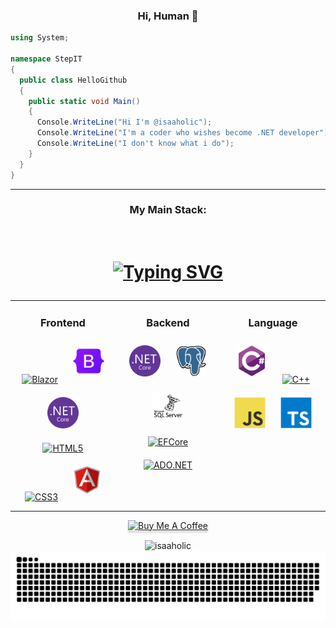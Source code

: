 <h3 align="center">Hi, Human 👋</h3>

```csharp
using System;

namespace StepIT
{
  public class HelloGithub
  {
    public static void Main()
    {
      Console.WriteLine("Hi I'm @isaaholic");
      Console.WriteLine("I'm a coder who wishes become .NET developer");
      Console.WriteLine("I don't know what i do");
    }
  }
}
```

<hr>

<h3 align="center">My Main Stack:</h3>
<br>

<table align="center">
<h1 align="center">

[![Typing SVG](https://readme-typing-svg.demolab.com?font=Fira+Code&duration=2000&pause=500&color=605CA9&center=true&vCenter=true&width=500&lines=Full+Stack+.NET+Developer;Who+is+he%3F;%40isaaholic)](https://git.io/typing-svg)

</h1>

<tr><td align="top" width="33%">

<h3 align="center">Frontend</h3>
<div align="center">  
<a href="https://dotnet.microsoft.com/en-us/apps/aspnet/web-apps/blazor" target="_blank"><img style="margin: 10px" src="https://cdn.worldvectorlogo.com/logos/blazor.svg" alt="Blazor" height="50" /></a>  
<a href="https://getbootstrap.com/" target="_blank"><img style="margin: 10px" src=https://github.com/devicons/devicon/blob/master/icons/bootstrap/bootstrap-original.svg alt="Bootstrap" height="50" /></a>
<a href="https://dotnet.microsoft.com/en-us/apps/aspnet" target="_blank"><img style="margin: 10px" src=https://github.com/devicons/devicon/blob/master/icons/dotnetcore/dotnetcore-original.svg alt="ASP.NET" height="50" /></a>
<br />
<a href="https://en.wikipedia.org/wiki/HTML5" target="_blank"><img style="margin: 10px" src="https://profilinator.rishav.dev/skills-assets/html5-original-wordmark.svg" alt="HTML5" height="50" /></a>   
<a href="https://www.w3schools.com/css/" target="_blank"><img style="margin: 10px" src="https://profilinator.rishav.dev/skills-assets/css3-original-wordmark.svg" alt="CSS3" height="50" /></a>
<a href="https://angular.io/" target="_blank"><img style="margin: 10px" src="https://github.com/devicons/devicon/blob/master/icons/angularjs/angularjs-original.svg" alt="Angular" height="45" /></a>
</div>

</td><td valign="top" width="33%">



<h3 align="center">Backend</h3>
<div align="center">  
<a href="https://dotnet.microsoft.com/en-us/apps/aspnet" target="_blank"><img style="margin: 10px" src=https://github.com/devicons/devicon/blob/master/icons/dotnetcore/dotnetcore-original.svg alt="ASP.NET WEB API" height="50" /></a>
<a href="https://www.postgresql.org/" target="_blank"><img style="margin: 10px" src=https://github.com/devicons/devicon/blob/master/icons/postgresql/postgresql-original.svg alt="Bootstrap" height="50" /></a>
<a href="https://www.microsoft.com/en-us/sql-server/" target="_blank"><img style="margin: 10px" src=https://github.com/devicons/devicon/blob/master/icons/microsoftsqlserver/microsoftsqlserver-plain-wordmark.svg alt="mssqlserver" height="50" /></a>
<br />
<a href="https://learn.microsoft.com/en-us/ef/" target="_blank"><img style="margin: 10px" src=https://codeopinion.com/wp-content/uploads/2017/10/Bitmap-MEDIUM_Entity-Framework-Core-Logo_2colors_Square_Boxed_RGB.png alt="EFCore" height="50" /></a>
<a href="https://learn.microsoft.com/en-us/dotnet/framework/data/adonet/ado-net-overview" target="_blank"><img style="margin: 10px" src=https://static.javatpoint.com/ado/images/ado-net-tutorial.jpg alt="ADO.NET" height="50" /></a>
</div>

</td><td valign="top" width="33%">



<h3 align="center">Language</h3>
<div align="center">  
<a href="https://dotnet.microsoft.com/en-us/" target="_blank"><img style="margin: 10px" src=https://github.com/devicons/devicon/blob/master/icons/csharp/csharp-original.svg alt="C#" height="50" /></a>
<a href="https://www.cplusplus.com/" target="_blank"><img style="margin: 10px" src="https://profilinator.rishav.dev/skills-assets/cplusplus-original.svg" alt="C++" height="50" /></a>
<br />
<a href="https://www.javascript.com/" target="_blank"><img style="margin: 10px" src=https://raw.githubusercontent.com/devicons/devicon/master/icons/javascript/javascript-original.svg alt="javascript" height="50" /></a>  
<a href="https://www.typescriptlang.org/" target="_blank"><img style="margin: 10px" src="https://github.com/devicons/devicon/blob/master/icons/typescript/typescript-original.svg" alt="typescript" height="50" /></a>  


</div>

</td></tr></table>

<div align="center">
  <p align="center">
<a href="https://www.buymeacoffee.com/isaaholic" target="_blank"><img src="https://www.buymeacoffee.com/assets/img/custom_images/orange_img.png" alt="Buy Me A Coffee" style="height: 41px !important;width: 174px !important;box-shadow: 0px 3px 2px 0px rgba(190, 190, 190, 0.5) !important;-webkit-box-shadow: 0px 3px 2px 0px rgba(190, 190, 190, 0.5) !important;" ></a>

</p>
<!--
<div style:"align-items: center">
  <img height="180em" src="https://github-readme-stats.vercel.app/api/top-langs/?username=isaaholic&layout=compact&langs_count=7&theme=dracula"/>
</div>
-->
  <div style:"align-items: center">
<img align="center" src="https://github-readme-streak-stats.herokuapp.com/?user=isaaholic&" alt="isaaholic" />
</div>
  <img  src="https://github.com/1999AZZAR/1999AZZAR/blob/main/resources/img/grid-snake.svg"
       alt="snake" />
</div>

